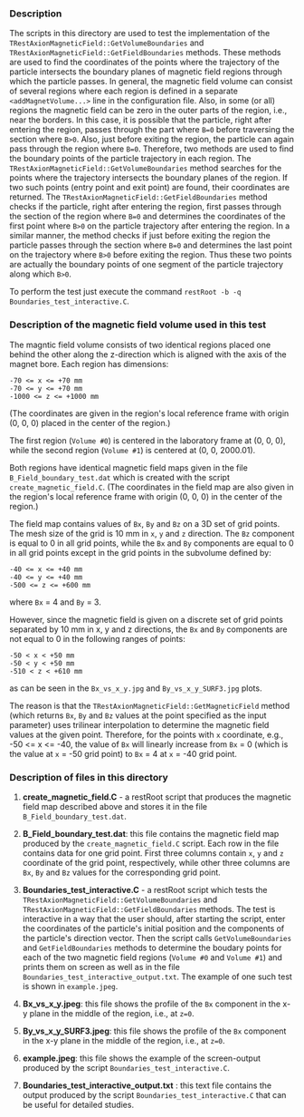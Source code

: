 
### Description

The scripts in this directory are used to test the implementation of the `TRestAxionMagneticField::GetVolumeBoundaries` and `TRestAxionMagneticField::GetFieldBoundaries` methods. These methods are used to find the coordinates of the points where the trajectory of the particle intersects the boundary planes of magnetic field regions through which the particle passes. In general, the magnetic field volume can consist of several regions where each region is defined in a separate `<addMagnetVolume...>` line in the configuration file. Also, in some (or all) regions the magnetic field can be zero in the outer parts of the region, i.e., near the borders. In this case, it is possible that the particle, right after entering the region, passes through the part where `B=0` before traversing the section where `B>0`. Also, just before exiting the region, the particle can again pass through the region where `B=0`. Therefore, two methods are used to find the boundary points of the particle trajectory in each region. The `TRestAxionMagneticField::GetVolumeBoundaries` method searches for the points where the trajectory intersects the boundary planes of the region. If two such points (entry point and exit point) are found, their coordinates are returned. The `TRestAxionMagneticField::GetFieldBoundaries` method checks if the particle, right after entering the region, first passes through the section of the region where `B=0` and determines the coordinates of the first point where `B>0` on the particle trajectory after entering the region. In a similar manner, the method checks if just before exiting the region the particle passes through the section where `B=0` and determines the last point on the trajectory where `B>0` before exiting the region. Thus these two points are actually the boundary points of one segment of the particle trajectory along which `B>0`. 

To perform the test just execute the command `restRoot -b -q Boundaries_test_interactive.C`.

### Description of the magnetic field volume used in this test

The magntic field volume consists of two identical regions placed one behind the other along the z-direction which is aligned with the axis of the magnet bore. Each region has dimensions:

```
-70 <= x <= +70 mm
-70 <= y <= +70 mm
-1000 <= z <= +1000 mm
```
(The coordinates are given in the region's local reference frame with origin (0, 0, 0) placed in the center of the region.)

The first region (`Volume #0`) is centered in the laboratory frame at (0, 0, 0), while the second region (`Volume #1`) is centered at (0, 0, 2000.01).

Both regions have identical magnetic field maps given in the file `B_Field_boundary_test.dat` which is created with the script `create_magnetic_field.C`.
(The coordinates in the field map are also given in the region's local reference frame with origin (0, 0, 0) in the center of the region.)

The field map contains values of `Bx`, `By` and `Bz` on a 3D set of grid points. The mesh size of the grid is 10 mm in `x`, `y` and `z` direction.
The `Bz` component is equal to 0 in all grid points, while the `Bx` and `By` components are equal to 0 in all grid points except in the grid points in the subvolume defined by:

```
-40 <= x <= +40 mm
-40 <= y <= +40 mm
-500 <= z <= +600 mm
```
where `Bx` = 4 and `By` = 3.

However, since the magnetic field is given on a discrete set of grid points separated by 10 mm in x, y and z directions, the `Bx` and `By` components are not equal to 0 in the following ranges of points:

```
-50 < x < +50 mm
-50 < y < +50 mm
-510 < z < +610 mm
```
as can be seen in the `Bx_vs_x_y.jpg` and `By_vs_x_y_SURF3.jpg` plots.

The reason is that the `TRestAxionMagneticField::GetMagneticField` method (which returns `Bx`, `By` and `Bz` values at the point specified as the input parameter) uses trilinear interpolation to determine the magnetic field values at the given point. Therefore, for the points with `x` coordinate, e.g., 
-50 <= x <= -40, the value of `Bx` will linearly increase from `Bx` = 0 (which is the value at `x` = -50 grid point) to `Bx` = 4 at `x` = -40 grid point.

### Description of files in this directory

1) **create_magnetic_field.C** - a restRoot script that produces the magnetic field map described above and stores it in the file `B_Field_boundary_test.dat`. 

2) **B_Field_boundary_test.dat**: this file contains the magnetic field map produced by the `create_magnetic_field.C` script. 
Each row in the file contains data for one grid point. First three columns contain `x`, `y` and `z` coordinate of the grid point, respectively,
while other three columns are `Bx`, `By` and `Bz` values for the corresponding grid point.

3) **Boundaries_test_interactive.C** - a restRoot script which tests the `TRestAxionMagneticField::GetVolumeBoundaries` and `TRestAxionMagneticField::GetFieldBoundaries` methods. The test is interactive in a way that the user should, after starting the script, enter the coordinates of the particle's initial position and the components of the particle's direction vector. Then the script calls `GetVolumeBoundaries` and `GetFieldBoundaries` methods to determine the boudary points for each of the two magnetic field regions (`Volume #0` and `Volume #1`) and prints them on screen as well as in the file `Boundaries_test_interactive_output.txt`. The example of one such test is shown in `example.jpeg`.

4) **Bx_vs_x_y.jpeg**: this file shows the profile of the `Bx` component in the x-y plane in the middle of the region, i.e., at `z=0`.

5) **By_vs_x_y_SURF3.jpeg**: this file shows the profile of the `Bx` component in the x-y plane in the middle of the region, i.e., at `z=0`.

6) **example.jpeg**: this file shows the example of the screen-output produced by the script `Boundaries_test_interactive.C`.

7) **Boundaries_test_interactive_output.txt** : this text file contains the output produced by the script `Boundaries_test_interactive.C` that can be useful for detailed studies.
